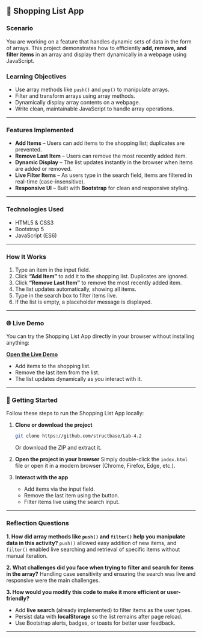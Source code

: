 ## 🛒 Shopping List App

### Scenario

You are working on a feature that handles dynamic sets of data in the form of arrays.
This project demonstrates how to efficiently **add, remove, and filter items** in an array and display them dynamically in a webpage using JavaScript.

### Learning Objectives

* Use array methods like `push()` and `pop()` to manipulate arrays.
* Filter and transform arrays using array methods.
* Dynamically display array contents on a webpage.
* Write clean, maintainable JavaScript to handle array operations.

---

### Features Implemented

* **Add Items** – Users can add items to the shopping list; duplicates are prevented.
* **Remove Last Item** – Users can remove the most recently added item.
* **Dynamic Display** – The list updates instantly in the browser when items are added or removed.
* **Live Filter Items** – As users type in the search field, items are filtered in real-time (case-insensitive).
* **Responsive UI** – Built with **Bootstrap** for clean and responsive styling.

---

### Technologies Used

* HTML5 & CSS3
* Bootstrap 5
* JavaScript (ES6)

---

### How It Works

1. Type an item in the input field.
2. Click **“Add Item”** to add it to the shopping list. Duplicates are ignored.
3. Click **“Remove Last Item”** to remove the most recently added item.
4. The list updates automatically, showing all items.
5. Type in the search box to filter items live.
6. If the list is empty, a placeholder message is displayed.

---


### 🌐 Live Demo

You can try the Shopping List App directly in your browser without installing anything:

[**Open the Live Demo**](https://structbase.github.io/Lab-4.2/)

* Add items to the shopping list.
* Remove the last item from the list.
* The list updates dynamically as you interact with it.

---


### 🏁 Getting Started

Follow these steps to run the Shopping List App locally:

1. **Clone or download the project**

   ```bash
   git clone https://github.com/structbase/Lab-4.2
   ```

   Or download the ZIP and extract it.

2. **Open the project in your browser**
   Simply double-click the `index.html` file or open it in a modern browser (Chrome, Firefox, Edge, etc.).

3. **Interact with the app**
   * Add items via the input field.
   * Remove the last item using the button.
   * Filter items live using the search input.

---

### Reflection Questions

**1. How did array methods like `push()` and `filter()` help you manipulate data in this activity?**
`push()` allowed easy addition of new items, and `filter()` enabled live searching and retrieval of specific items without manual iteration.

**2. What challenges did you face when trying to filter and search for items in the array?**
Handling case sensitivity and ensuring the search was live and responsive were the main challenges.

**3. How would you modify this code to make it more efficient or user-friendly?**

* Add **live search** (already implemented) to filter items as the user types.
* Persist data with **localStorage** so the list remains after page reload.
* Use Bootstrap alerts, badges, or toasts for better user feedback.

---
